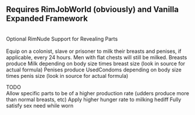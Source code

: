 <p><h2>Requires RimJobWorld (obviously) and Vanilla Expanded Framework</h2><br>
Optional RimNude Support for Revealing Parts<br>
<br>
Equip on a colonist, slave or prisoner to milk their breasts and penises, if applicable, every 24 hours.
Men with flat chests will still be milked.
Breasts produce Milk depending on body size times breast size (look in source for actual formula)
Penises produce UsedCondoms depending on body size times penis size (look in source for actual formula)



TODO<br>
Allow specific parts to be of a higher production rate (udders produce more than normal breasts, etc)
Apply higher hunger rate to milking hediff
Fully satisfy sex need while worn
</p>
